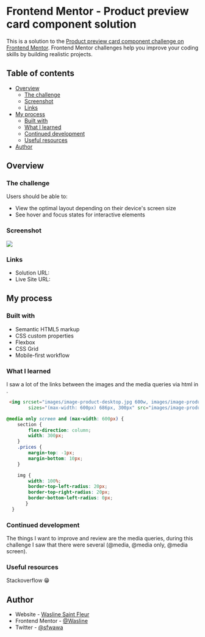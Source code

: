 # Frontend Mentor - Product preview card component solution

This is a solution to the [Product preview card component challenge on Frontend Mentor](https://www.frontendmentor.io/challenges/product-preview-card-component-GO7UmttRfa). Frontend Mentor challenges help you improve your coding skills by building realistic projects. 

## Table of contents

- [Overview](#overview)
  - [The challenge](#the-challenge)
  - [Screenshot](#screenshot)
  - [Links](#links)
- [My process](#my-process)
  - [Built with](#built-with)
  - [What I learned](#what-i-learned)
  - [Continued development](#continued-development)
  - [Useful resources](#useful-resources)
- [Author](#author)

## Overview

### The challenge

Users should be able to:

- View the optimal layout depending on their device's screen size
- See hover and focus states for interactive elements

### Screenshot

![](./screenshot.jpg)


### Links

- Solution URL:[](https://github.com/Wasline/product-preview-card-component-main)
- Live Site URL:[](https://sensational-daifuku-008f3d.netlify.app/)

## My process

### Built with

- Semantic HTML5 markup
- CSS custom properties
- Flexbox
- CSS Grid
- Mobile-first workflow

### What I learned

I saw a lot of the links between the images and the media queries via html in <img>.

```html
 <img srcset="images/image-product-desktop.jpg 600w, images/image-product-mobile.jpg 686w"
        sizes="(max-width: 600px) 686px, 300px" src="images/image-product-desktop.jpg" alt="A bottle of perfume">
```
```css
@media only screen and (max-width: 600px) {
    section {
        flex-direction: column;
        width: 300px;
    }
    .prices {
        margin-top: -1px;
        margin-bottom: 10px;
    }

    img {
        width: 100%;
        border-top-left-radius: 20px;
        border-top-right-radius: 20px;
        border-bottom-left-radius: 0px;
       }
  }
```

### Continued development

The things I want to improve and review are the media queries, during this challenge I saw that there were several (@media, @media only, @media screen).

### Useful resources

Stackoverflow 😁

## Author

- Website - [Wasline Saint Fleur](https://www.waslinesaintfleur.com)
- Frontend Mentor - [@Wasline](https://www.frontendmentor.io/profile/Wasline)
- Twitter - [@sfwawa](https://www.twitter.com/sfwawa)